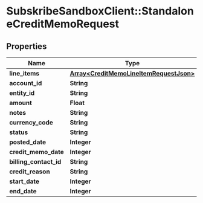 # SubskribeSandboxClient::StandaloneCreditMemoRequest

## Properties
Name | Type | Description | Notes
------------ | ------------- | ------------- | -------------
**line_items** | [**Array&lt;CreditMemoLineItemRequestJson&gt;**](CreditMemoLineItemRequestJson.md) |  | 
**account_id** | **String** |  | 
**entity_id** | **String** |  | [optional] 
**amount** | **Float** |  | 
**notes** | **String** |  | [optional] 
**currency_code** | **String** |  | 
**status** | **String** |  | 
**posted_date** | **Integer** |  | [optional] 
**credit_memo_date** | **Integer** |  | [optional] 
**billing_contact_id** | **String** |  | [optional] 
**credit_reason** | **String** |  | [optional] 
**start_date** | **Integer** |  | [optional] 
**end_date** | **Integer** |  | [optional] 



